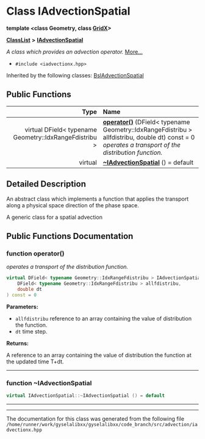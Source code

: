 

# Class IAdvectionSpatial

**template &lt;class Geometry, class [**GridX**](structGridX.md)&gt;**



[**ClassList**](annotated.md) **>** [**IAdvectionSpatial**](classIAdvectionSpatial.md)



_A class which provides an advection operator._ [More...](#detailed-description)

* `#include <iadvectionx.hpp>`





Inherited by the following classes: [BslAdvectionSpatial](classBslAdvectionSpatial.md)
































## Public Functions

| Type | Name |
| ---: | :--- |
| virtual DField&lt; typename Geometry::IdxRangeFdistribu &gt; | [**operator()**](#function-operator) (DField&lt; typename Geometry::IdxRangeFdistribu &gt; allfdistribu, double dt) const = 0<br>_operates a transport of the distribution function._  |
| virtual  | [**~IAdvectionSpatial**](#function-iadvectionspatial) () = default<br> |




























## Detailed Description


An abstract class which implements a function that applies the transport along a physical space direction of the phase space.


A generic class for a spatial advection 


    
## Public Functions Documentation




### function operator() 

_operates a transport of the distribution function._ 
```C++
virtual DField< typename Geometry::IdxRangeFdistribu > IAdvectionSpatial::operator() (
    DField< typename Geometry::IdxRangeFdistribu > allfdistribu,
    double dt
) const = 0
```





**Parameters:**


* `allfdistribu` reference to an array containing the value of distribution the function. 
* `dt` time step.



**Returns:**

A reference to an array containing the value of distribution the function at the updated time T+dt. 





        

<hr>



### function ~IAdvectionSpatial 

```C++
virtual IAdvectionSpatial::~IAdvectionSpatial () = default
```




<hr>

------------------------------
The documentation for this class was generated from the following file `/home/runner/work/gyselalibxx/gyselalibxx/code_branch/src/advection/iadvectionx.hpp`

